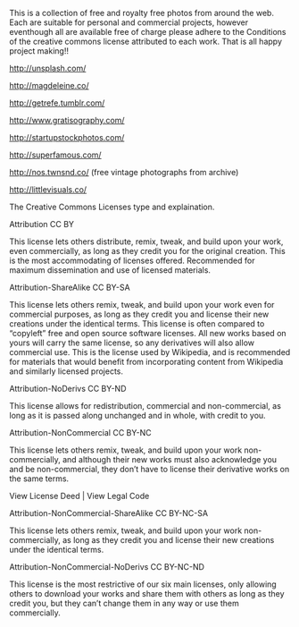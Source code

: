 This is a collection of free and royalty free photos from around the web. Each are suitable for personal and commercial projects, however eventhough all are available free of charge please adhere to the Conditions of the creative commons license attributed to each work. That is all happy project making!!



http://unsplash.com/

http://magdeleine.co/

http://getrefe.tumblr.com/

http://www.gratisography.com/

http://startupstockphotos.com/

http://superfamous.com/

http://nos.twnsnd.co/ (free vintage photographs from archive)

http://littlevisuals.co/




The Creative Commons Licenses type and explaination.

Attribution 
CC BY

This license lets others distribute, remix, tweak, and build upon your work, even commercially, as long as they credit you for the original creation. This is the most accommodating of licenses offered. Recommended for maximum dissemination and use of licensed materials.



Attribution-ShareAlike 
CC BY-SA

This license lets others remix, tweak, and build upon your work even for commercial purposes, as long as they credit you and license their new creations under the identical terms. This license is often compared to “copyleft” free and open source software licenses. All new works based on yours will carry the same license, so any derivatives will also allow commercial use. This is the license used by Wikipedia, and is recommended for materials that would benefit from incorporating content from Wikipedia and similarly licensed projects.




Attribution-NoDerivs 
CC BY-ND

This license allows for redistribution, commercial and non-commercial, as long as it is passed along unchanged and in whole, with credit to you.




Attribution-NonCommercial 
CC BY-NC

This license lets others remix, tweak, and build upon your work non-commercially, and although their new works must also acknowledge you and be non-commercial, they don’t have to license their derivative works on the same terms.

View License Deed | View Legal Code


Attribution-NonCommercial-ShareAlike 
CC BY-NC-SA

This license lets others remix, tweak, and build upon your work non-commercially, as long as they credit you and license their new creations under the identical terms.




Attribution-NonCommercial-NoDerivs 
CC BY-NC-ND

This license is the most restrictive of our six main licenses, only allowing others to download your works and share them with others as long as they credit you, but they can’t change them in any way or use them commercially.







